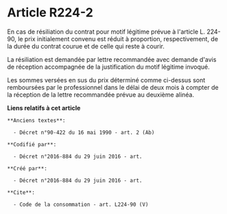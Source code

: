 # Article R224-2

En cas de résiliation du contrat pour motif légitime prévue à l'article L. 224-90, le prix initialement convenu est réduit à
proportion, respectivement, de la durée du contrat courue et de celle qui reste à courir. 

La résiliation est demandée par lettre recommandée avec demande d'avis de réception accompagnée de la justification du motif
légitime invoqué. 

Les sommes versées en sus du prix déterminé comme ci-dessus sont remboursées par le professionnel dans le délai de deux mois
à compter de la réception de la lettre recommandée prévue au deuxième alinéa.

**Liens relatifs à cet article**

	**Anciens textes**:

	  - Décret n°90-422 du 16 mai 1990 - art. 2 (Ab)

	**Codifié par**:

	  - Décret n°2016-884 du 29 juin 2016 - art.

	**Créé par**:

	  - Décret n°2016-884 du 29 juin 2016 - art.

	**Cite**:

	  - Code de la consommation - art. L224-90 (V)
